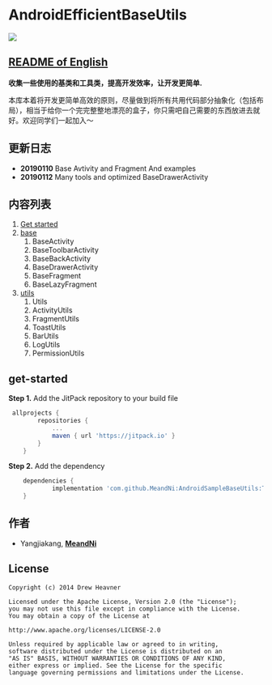 # AndroidEfficientBaseUtils

[![](https://jitpack.io/v/MeandNi/AndroidEfficientBaseUtils.svg)](https://jitpack.io/#MeandNi/AndroidEfficientBaseUtils)

## [README of English](https://github.com/MeandNi/AndroidEfficientBaseUtils/README-EN.md)

**收集一些使用的基类和工具类，提高开发效率，让开发更简单.**

本库本着将开发更简单高效的原则，尽量做到将所有共用代码部分抽象化（包括布局），相当于给你一个完完整整地漂亮的盒子，你只需吧自己需要的东西放进去就好。欢迎同学们一起加入～

## 更新日志

- **20190110** Base Avtivity and Fragment And examples
- **20190112** Many tools and optimized BaseDrawerActivity 

## 内容列表

1. [Get started](#get-started)
2. [base](#base)
   1. BaseActivity
   2. BaseToolbarActivity
   3. BaseBackActivity
   4. BaseDrawerActivity
   5. BaseFragment
   6. BaseLazyFragment
3. [utils](#utils)
   1. Utils
   2. ActivityUtils
   3. FragmentUtils
   4. ToastUtils
   5. BarUtils
   6. LogUtils
   7. PermissionUtils

## get-started

**Step 1.** Add the JitPack repository to your build file

```groovy
 allprojects {
		repositories {
			...
			maven { url 'https://jitpack.io' }
		}
	}
```

**Step 2.** Add the dependency

```groovy
	dependencies {
	        implementation 'com.github.MeandNi:AndroidSampleBaseUtils:Tag'
	}
```

## 作者

- Yangjiakang, **[MeandNi](https://meandni.com)**



## License

```
Copyright (c) 2014 Drew Heavner

Licensed under the Apache License, Version 2.0 (the "License");
you may not use this file except in compliance with the License.
You may obtain a copy of the License at

http://www.apache.org/licenses/LICENSE-2.0

Unless required by applicable law or agreed to in writing,
software distributed under the License is distributed on an
"AS IS" BASIS, WITHOUT WARRANTIES OR CONDITIONS OF ANY KIND,
either express or implied. See the License for the specific
language governing permissions and limitations under the License.
```